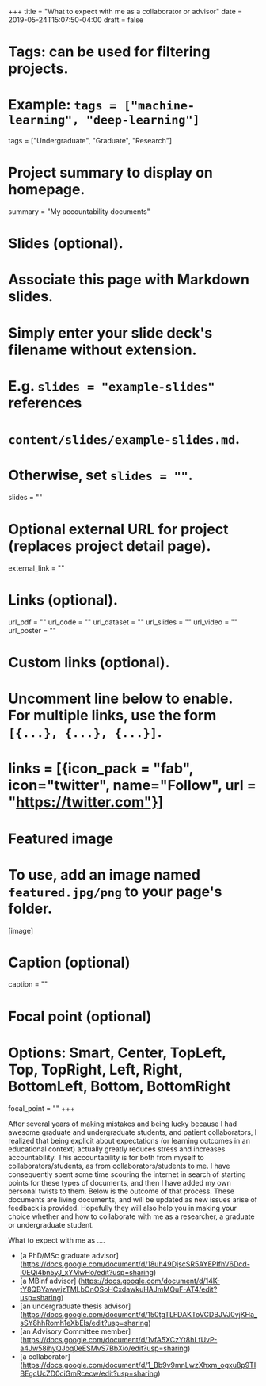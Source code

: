 +++
title = "What to expect with me as a collaborator or advisor"
date = 2019-05-24T15:07:50-04:00
draft = false

# Tags: can be used for filtering projects.
# Example: `tags = ["machine-learning", "deep-learning"]`
tags = ["Undergraduate", "Graduate", "Research"]

# Project summary to display on homepage.
summary = "My accountability documents"

# Slides (optional).
#   Associate this page with Markdown slides.
#   Simply enter your slide deck's filename without extension.
#   E.g. `slides = "example-slides"` references 
#   `content/slides/example-slides.md`.
#   Otherwise, set `slides = ""`.
slides = ""

# Optional external URL for project (replaces project detail page).
external_link = ""

# Links (optional).
url_pdf = ""
url_code = ""
url_dataset = ""
url_slides = ""
url_video = ""
url_poster = ""

# Custom links (optional).
#   Uncomment line below to enable. For multiple links, use the form `[{...}, {...}, {...}]`.
# links = [{icon_pack = "fab", icon="twitter", name="Follow", url = "https://twitter.com"}]

# Featured image
# To use, add an image named `featured.jpg/png` to your page's folder. 
[image]
  # Caption (optional)
  caption = ""

  # Focal point (optional)
  # Options: Smart, Center, TopLeft, Top, TopRight, Left, Right, BottomLeft, Bottom, BottomRight
  focal_point = ""
+++

After several years of making mistakes and being lucky because I had awesome graduate and undergraduate students, and patient collaborators, I realized that being explicit about expectations (or learning outcomes in an educational context) actually greatly reduces stress and increases accountability. This accountability is for both from myself to collaborators/students, as from collaborators/students to me. I have consequently spent some time scouring the internet in search of starting points for these types of documents, and then I have added my own personal twists to them. Below is the outcome of that process. These documents are living documents, and will be updated as new issues arise of feedback is provided. Hopefully they will also help you in making your choice whether and how to collaborate with me as a researcher, a graduate or undergraduate student.

What to expect with me as ....

* [a PhD/MSc graduate advisor]  (https://docs.google.com/document/d/18uh49DjscSR5AYEPIfhV6Dcd-I0EQi4bn5yJ_xYMwHo/edit?usp=sharing) 
* [a MBinf advisor] (https://docs.google.com/document/d/14K-tY8QBYawwjzTMLbOnOSoHCxdawkuHAJmMQuF-AT4/edit?usp=sharing)
* [an undergraduate thesis advisor] (https://docs.google.com/document/d/150tgTLFDAKToVCDBJVJ0yjKHa_sSY8hhRomh1eXbEIs/edit?usp=sharing)
* [an Advisory Committee member] (https://docs.google.com/document/d/1vfA5XCzYt8hLfUvP-a4Jw58ihyQJbq0eESMvS7BbXio/edit?usp=sharing)
* [a collaborator] (https://docs.google.com/document/d/1_Bb9v9mnLwzXhxm_ogxu8p9TIBEgcUcZD0ciGmRcecw/edit?usp=sharing)

